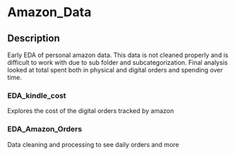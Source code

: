 # Amazon_Data

## Description
Early EDA of personal amazon data. This data is not cleaned properly and is difficult to work with due to sub folder and subcategorization. Final analysis looked at total spent both in physical and digital orders and spending over time. 

### EDA_kindle_cost
Explores the cost of the digital orders tracked by amazon

### EDA_Amazon_Orders
Data cleaning and processing to see daily orders and more
